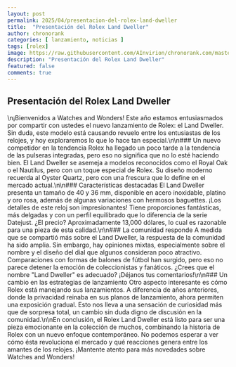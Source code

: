 ```yaml
---
layout: post
permalink: 2025/04/presentacion-del-rolex-land-dweller
title:  "Presentación del Rolex Land Dweller"
author: chronorank
categories: [ lanzamiento, noticias ]
tags: [rolex]
image: https://raw.githubusercontent.com/AInvirion/chronorank.com/master/images/posts/20250403080202.png
description: "Presentación del Rolex Land Dweller"
featured: false
comments: true
---
```

## Presentación del Rolex Land Dweller
\n¡Bienvenidos a Watches and Wonders! Este año estamos entusiasmados por compartir con ustedes el nuevo lanzamiento de Rolex: el Land Dweller. Sin duda, este modelo está causando revuelo entre los entusiastas de los relojes, y hoy exploraremos lo que lo hace tan especial.\n\n### Un nuevo competidor en la tendencia
Rolex ha llegado un poco tarde a la tendencia de las pulseras integradas, pero eso no significa que no lo esté haciendo bien. El Land Dweller se asemeja a modelos reconocidos como el Royal Oak o el Nautilus, pero con un toque especial de Rolex. Su diseño moderno recuerda al Oyster Quartz, pero con una frescura que lo define en el mercado actual.\n\n### Características destacadas
El Land Dweller presenta un tamaño de 40 y 36 mm, disponible en acero inoxidable, platino y oro rosa, además de algunas variaciones con hermosos baguettes. ¡Los detalles de este reloj son impresionantes! Tiene proporciones fantásticas, más delgadas y con un perfil equilibrado que lo diferencia de la serie Datejust. ¿El precio? Aproximadamente 13,000 dólares, lo cual es razonable para una pieza de esta calidad.\n\n### La comunidad responde
A medida que se compartió más sobre el Land Dweller, la respuesta de la comunidad ha sido amplia. Sin embargo, hay opiniones mixtas, especialmente sobre el nombre y el diseño del dial que algunos consideran poco atractivo. Comparaciones con formas de balones de fútbol han surgido, pero eso no parece detener la emoción de coleccionistas y fanáticos. ¿Crees que el nombre "Land Dweller" es adecuado? ¡Déjanos tus comentarios!\n\n### Un cambio en las estrategias de lanzamiento
Otro aspecto interesante es cómo Rolex está manejando sus lanzamientos. A diferencia de años anteriores, donde la privacidad reinaba en sus planos de lanzamiento, ahora permiten una exposición gradual. Esto nos lleva a una sensación de curiosidad más que de sorpresa total, un cambio sin duda digno de discusión en la comunidad.\n\nEn conclusión, el Rolex Land Dweller está listo para ser una pieza emocionante en la colección de muchos, combinando la historia de Rolex con un nuevo enfoque contemporáneo. No podemos esperar a ver cómo ésta revoluciona el mercado y qué reacciones genera entre los amantes de los relojes. ¡Mantente atento para más novedades sobre Watches and Wonders!
